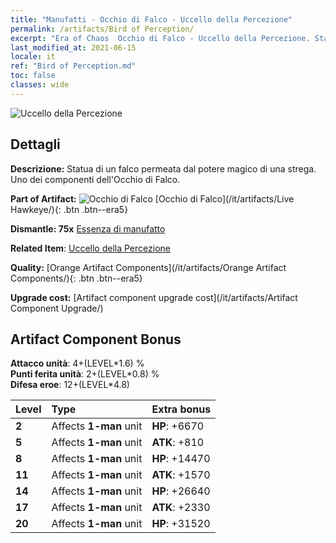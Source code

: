 ```yaml
---
title: "Manufatti - Occhio di Falco - Uccello della Percezione"
permalink: /artifacts/Bird of Perception/
excerpt: "Era of Chaos  Occhio di Falco - Uccello della Percezione. Statua di un falco permeata dal potere magico di una strega. Uno dei componenti dell'Occhio di Falco."
last_modified_at: 2021-06-15
locale: it
ref: "Bird of Perception.md"
toc: false
classes: wide
---
```


 ![Uccello della Percezione](/images/t/artifact_40331.png)



## Dettagli

 **Descrizione:** Statua di un falco permeata dal potere magico di una strega. Uno dei componenti dell'Occhio di Falco.

 **Part of Artifact:** ![Occhio di Falco](/images/t/icon_artifact_33.png) [Occhio di Falco](/it/artifacts/Live Hawkeye/){: .btn .btn--era5}

 **Dismantle: 75x** [Essenza di manufatto](/ItemsIT/con_905/)

 **Related Item**: [Uccello della Percezione](/ItemsIT/art_132/)

 **Quality:** [Orange Artifact Components](/it/artifacts/Orange Artifact Components/){: .btn .btn--era5}

 **Upgrade cost:** [Artifact component upgrade cost](/it/artifacts/Artifact Component Upgrade/)

## Artifact Component Bonus

  **Attacco unità**: 4+(LEVEL\*1.6) %<br/>**Punti ferita unità**: 2+(LEVEL\*0.8) %<br/>**Difesa eroe**: 12+(LEVEL\*4.8)

  |  Level  | Type |    Extra bonus  | 
  |:--------|:-----|:----------------| 
  | **2** | Affects **1-man** unit | **HP**: +6670 | 
  | **5** | Affects **1-man** unit | **ATK**: +810 | 
  | **8** | Affects **1-man** unit | **HP**: +14470 | 
  | **11** | Affects **1-man** unit | **ATK**: +1570 | 
  | **14** | Affects **1-man** unit | **HP**: +26640 | 
  | **17** | Affects **1-man** unit | **ATK**: +2330 | 
  | **20** | Affects **1-man** unit | **HP**: +31520 | 
